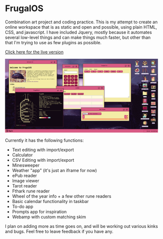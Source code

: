 # FrugalOS
Combination art project and coding practice. This is my attempt to create an online workspace that is as static and open and possible, using plain HTML, CSS, and javascript. I have included Jquery, mostly because it automates several low-level things and can make things much faster, but other than that I'm trying to use as few plugins as possible.

<a href="https://www.thefrugalgamer.net/programming/FrugalOS/">Click here for the live version</a>

<img src="frugalOS_preview.png" alt="Preview screenshot">

Currently it has the following functions:
* Text editing with import/export
* Calculator
* CSV Editing with import/export
* Minesweeper
* Weather "app" (it's just an iframe for now)
* ePub reader
* Image viewer
* Tarot reader
* Fthark rune reader
* Wheel of the year info + a few other rune readers
* Basic calendar functionality in taskbar
* To-do app
* Prompts app for inspiration
* Webamp with custom matching skim

I plan on adding more as time goes on, and will be working out various kinks and bugs. Feel free to leave feedback if you have any.
